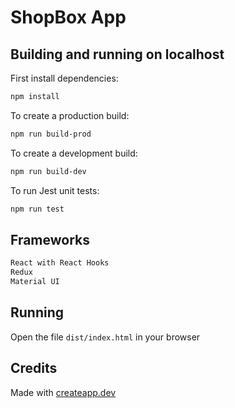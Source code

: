# ShopBox App

## Building and running on localhost

First install dependencies:

```sh
npm install
```

To create a production build:

```sh
npm run build-prod
```

To create a development build:

```sh
npm run build-dev
```

To run Jest unit tests:

```sh
npm run test
```

## Frameworks

```sh
React with React Hooks
Redux
Material UI
```

## Running

Open the file `dist/index.html` in your browser

## Credits

Made with [createapp.dev](https://createapp.dev/)

